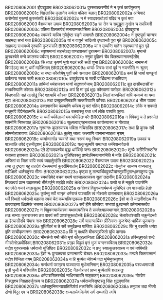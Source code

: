 BR0208062001	द्रौपद्युवाच
BR0208062001a	पुरस्तात्करणीयं मे न कृतं कार्यमुत्तरम्
BR0208062001c	विह्वलास्मि कृतानेन कर्षता बलिना बलात्
BR0208062002a	अभिवादं करोम्येषां गुरूणां कुरुसंसदि
BR0208062002c	न मे स्यादपराधोऽयं यदिदं न कृतं मया
BR0208062003	वैशम्पायन उवाच
BR0208062003a	सा तेन च समुद्धूता दुःखेन च तपस्विनी
BR0208062003c	पतिता विललापेदं सभायामतथोचिता
BR0208062004	द्रौपद्युवाच
BR0208062004a	स्वयंवरे यास्मि नृपैर्दृष्टा रङ्गे समागतैः
BR0208062004c	न दृष्टपूर्वा चान्यत्र साहमद्य सभां गता
BR0208062005a	यां न वायुर्न चादित्यो दृष्टवन्तौ पुरा गृहे
BR0208062005c	साहमद्य सभामध्ये दृश्यामि कुरुसंसदि
BR0208062006a	यां न मृष्यन्ति वातेन स्पृश्यमानां पुरा गृहे
BR0208062006c	स्पृश्यमानां सहन्तेऽद्य पाण्डवास्तां दुरात्मना
BR0208062007a	मृष्यन्ते कुरवश्चेमे मन्ये कालस्य पर्ययम्
BR0208062007c	स्नुषां दुहितरं चैव क्लिश्यमानामनर्हतीम्
BR0208062008a	किं त्वतः कृपणं भूयो यदहं स्त्री सती शुभा
BR0208062008c	सभामध्यं विगाहेऽद्य क्व नु धर्मो महीक्षिताम्
BR0208062009a	धर्म्याः स्त्रियः सभां पूर्वं न नयन्तीति नः श्रुतम्
BR0208062009c	स नष्टः कौरवेयेषु पूर्वो धर्मः सनातनः
BR0208062010a	कथं हि भार्या पाण्डूनां पार्षतस्य स्वसा सती
BR0208062010c	वासुदेवस्य च सखी पार्थिवानां सभामियाम्
BR0208062011a	तामिमां धर्मराजस्य भार्यां सदृशवर्णजाम्
BR0208062011c	ब्रूत दासीमदासीं वा तत्करिष्यामि कौरवाः
BR0208062012a	अयं हि मां दृढं क्षुद्रः कौरवाणां यशोहरः
BR0208062012c	क्लिश्नाति नाहं तत्सोढुं चिरं शक्ष्यामि कौरवाः
BR0208062013a	जितां वाप्यजितां वापि मन्यध्वं वा यथा नृपाः
BR0208062013c	तथा प्रत्युक्तमिच्छामि तत्करिष्यामि कौरवाः
BR0208062014	भीष्म उवाच
BR0208062014a	उक्तवानस्मि कल्याणि धर्मस्य तु परां गतिम्
BR0208062014c	लोके न शक्यते गन्तुमपि विप्रैर्महात्मभिः
BR0208062015a	बलवांस्तु यथा धर्मं लोके पश्यति पूरुषः
BR0208062015c	स धर्मो धर्मवेलायां भवत्यभिहितः परैः
BR0208062016a	न विवेक्तुं च ते प्रश्नमेतं शक्नोमि निश्चयात्
BR0208062016c	सूक्ष्मत्वाद्गहनत्वाच्च कार्यस्यास्य च गौरवात्
BR0208062017a	नूनमन्तः कुलस्यास्य भविता नचिरादिव
BR0208062017c	तथा हि कुरवः सर्वे लोभमोहपरायणाः
BR0208062018a	कुलेषु जाताः कल्याणि व्यसनाभ्याहता भृशम्
BR0208062018c	धर्म्यान्मार्गान्न च्यवन्ते यथा नस्त्वं वधूः स्थिता
BR0208062019a	उपपन्नं च पाञ्चालि तवेदं वृत्तमीदृशम्
BR0208062019c	यत्कृच्छ्रमपि सम्प्राप्ता धर्ममेवान्ववेक्षसे
BR0208062020a	एते द्रोणादयश्चैव वृद्धा धर्मविदो जनाः
BR0208062020c	शून्यैः शरीरैस्तिष्ठन्ति गतासव इवानताः
BR0208062021a	युधिष्ठिरस्तु प्रश्नेऽस्मिन्प्रमाणमिति मे मतिः
BR0208062021c	अजितां वा जितां वापि स्वयं व्याहर्तुमर्हति
BR0208062022	वैशम्पायन उवाच
BR0208062022a	तथा तु दृष्ट्वा बहु तत्तदेवं रोरूयमाणां कुररीमिवार्ताम्
BR0208062022c	नोचुर्वचः साध्वथ वाप्यसाधु महीक्षितो धार्तराष्ट्रस्य भीताः
BR0208062023a	दृष्ट्वा तु तान्पार्थिवपुत्रपौत्रांस्तूष्णींभूतान्धृतराष्ट्रस्य पुत्रः
BR0208062023c	स्मयन्निवेदं वचनं बभाषे पाञ्चालराजस्य सुतां तदानीम्
BR0208062024a	तिष्ठत्वयं प्रश्न उदारसत्त्वे भीमेऽर्जुने सहदेवे तथैव
BR0208062024c	पत्यौ च ते नकुले याज्ञसेनि वदन्त्वेते वचनं त्वत्प्रसूतम्
BR0208062025a	अनीश्वरं विब्रुवन्त्वार्यमध्ये युधिष्ठिरं तव पाञ्चालि हेतोः
BR0208062025c	कुर्वन्तु सर्वे चानृतं धर्मराजं पाञ्चालि त्वं मोक्ष्यसे दासभावात्
BR0208062026a	धर्मे स्थितो धर्मराजो महात्मा स्वयं चेदं कथयत्विन्द्रकल्पः
BR0208062026c	ईशो वा ते यद्यनीशोऽथ वैष वाक्यादस्य क्षिप्रमेकं भजस्व
BR0208062027a	सर्वे हीमे कौरवेयाः सभायां दुःखान्तरे वर्तमानास्तवैव
BR0208062027c	न विब्रुवन्त्यार्यसत्त्वा यथावत्पतींश्च ते समवेक्ष्याल्पभाग्यान्
BR0208062028a	ततः सभ्याः कुरुराजस्य तत्र वाक्यं सर्वे प्रशशंसुस्तदोच्चैः
BR0208062028c	चेलावेधांश्चापि चक्रुर्नदन्तो हा हेत्यासीदपि चैवात्र नादः
BR0208062028e	सर्वे चासन्पार्थिवाः प्रीतिमन्तः कुरुश्रेष्ठं धार्मिकं पूजयन्तः
BR0208062029a	युधिष्ठिरं च ते सर्वे समुदैक्षन्त पार्थिवाः
BR0208062029c	किं नु वक्ष्यति धर्मज्ञ इति साचीकृताननाः
BR0208062030a	किं नु वक्ष्यति बीभत्सुरजितो युधि पाण्डवः
BR0208062030c	भीमसेनो यमौ चेति भृशं कौतूहलान्विताः
BR0208062031a	तस्मिन्नुपरते शब्दे भीमसेनोऽब्रवीदिदम्
BR0208062031c	प्रगृह्य विपुलं वृत्तं भुजं चन्दनरूषितम्
BR0208062032a	यद्येष गुरुरस्माकं धर्मराजो युधिष्ठिरः
BR0208062032c	न प्रभुः स्यात्कुलस्यास्य न वयं मर्षयेमहि
BR0208062033a	ईशो नः पुण्यतपसां प्राणानामपि चेश्वरः
BR0208062033c	मन्यते जितमात्मानं यद्येष विजिता वयम्
BR0208062034a	न हि मुच्येत जीवन्मे पदा भूमिमुपस्पृशन्
BR0208062034c	मर्त्यधर्मा परामृश्य पाञ्चाल्या मूर्धजानिमान्
BR0208062035a	पश्यध्वमायतौ वृत्तौ भुजौ मे परिघाविव
BR0208062035c	नैतयोरन्तरं प्राप्य मुच्येतापि शतक्रतुः
BR0208062036a	धर्मपाशसितस्त्वेवं नाधिगच्छामि सङ्कटम्
BR0208062036c	गौरवेण निरुद्धश्च निग्रहादर्जुनस्य च
BR0208062037a	धर्मराजनिसृष्टस्तु सिंहः क्षुद्रमृगानिव
BR0208062037c	धार्तराष्ट्रानिमान्पापान्निष्पिषेयं तलासिभिः
BR0208062038a	तमुवाच तदा भीष्मो द्रोणो विदुर एव च
BR0208062038c	क्षम्यतामेवमित्येवं सर्वं सम्भवति त्वयि
